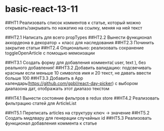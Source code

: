 # basic-react-13-11

##HT1 Реализовать список комментов к статье, который можно открывать/закрывать по нажатию на ссылку, меняя на ней текст

##HT2.1 Написать для всего propTypes
##HT2.2 Вынести функционал аккордеона в декоратор + класс для наследования
##HT2.3 Починить закрытие статьи
##HT2.4 Опционально: реализовать сохранение toggleOpenArticle с помощью мемоизации

##HT3.1 Создать форму для добавления коммента( user, text ), без реального добавления!
##HT3.2 Добавить валидацию: подсвечивать красным если меньше 10 символов имя и 20 текст, не давать ввести больше 100
##HT3.3 Добавить в App календарь(https://github.com/gpbl/react-day-picker) с выбором диапазона дат, отображать этот диапазо текстом

##HT4.1 Вынести состояние фильтров в redux store
##HT4.2 Реализовать фильтрацию статей для ArticleList

##HT5.1 Переписать articles на структуру ключ -> значение
##HT5.2 Создать мидлвару для генерации случайных id
##HT5.3 Реализовать функционал добавления коммента к статье